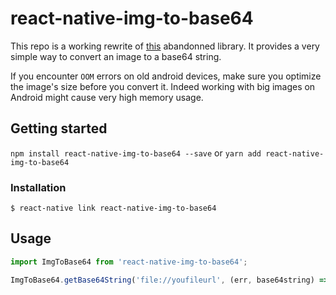 
# react-native-img-to-base64

This repo is a working rewrite of [this](https://github.com/xfumihiro/react-native-image-to-base64) abandonned library.
It provides a very simple way to convert an image to a base64 string.

If you encounter `OOM` errors on old android devices, make sure you optimize the image's size before you convert it. 
Indeed working with big images on Android might cause very high memory usage.

## Getting started

`npm install react-native-img-to-base64 --save`
or
`yarn add react-native-img-to-base64`


### Installation

`$ react-native link react-native-img-to-base64`

## Usage
```javascript
import ImgToBase64 from 'react-native-img-to-base64';

ImgToBase64.getBase64String('file://youfileurl', (err, base64string) => doSomethingWith(base64string));
```
  
